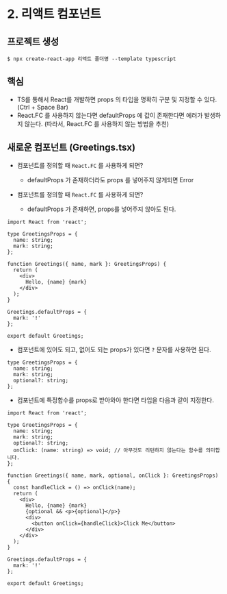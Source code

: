 # 2. 리액트 컴포넌트

## 프로젝트 생성
```
$ npx create-react-app 리액트 폴더명 --template typescript
```

## 핵심
* TS를 통해서 React를 개발하면 props 의 타입을 명확히 구분 및 지정할 수 있다. (Ctrl + Space Bar) 
* React.FC 를 사용하지 않는다면 defaultProps 에 값이 존재한다면 에러가 발생하지 않는다. 
  (따라서, React.FC 를 사용하지 않는 방법을 추천)

## 새로운 컴포넌트 (Greetings.tsx)

* 컴포넌트를 정의할 때 `React.FC` 를 사용하게 되면? 
  * defaultProps 가 존재하더라도 props 를 넣어주지 않게되면 Error
    

* 컴포넌트를 정의할 때 `React.FC` 를 사용하게 되면?
    * defaultProps 가 존재하면, props를 넣어주지 않아도 된다. 
    
```
import React from 'react';

type GreetingsProps = {
  name: string;
  mark: string;
};

function Greetings({ name, mark }: GreetingsProps) {
  return (
    <div>
      Hello, {name} {mark}
    </div>
  );
}

Greetings.defaultProps = {
  mark: '!'
};

export default Greetings;
```

* 컴포넌트에 있어도 되고, 없어도 되는 props가 있다면 `?`  문자를 사용하면 된다. 
```
type GreetingsProps = {
  name: string;
  mark: string;
  optional?: string;
};
```

* 컴포넌트에 특정함수를 props로 받아와야 한다면 타입을 다음과 같이 지정한다. 

```
import React from 'react';

type GreetingsProps = {
  name: string;
  mark: string;
  optional?: string;
  onClick: (name: string) => void; // 아무것도 리턴하지 않는다는 함수를 의미합니다.
};

function Greetings({ name, mark, optional, onClick }: GreetingsProps) {
  const handleClick = () => onClick(name);
  return (
    <div>
      Hello, {name} {mark}
      {optional && <p>{optional}</p>}
      <div>
        <button onClick={handleClick}>Click Me</button>
      </div>
    </div>
  );
}

Greetings.defaultProps = {
  mark: '!'
};

export default Greetings;
```
